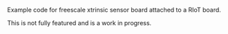 Example code for freescale xtrinsic sensor board attached to a RIoT board.

This is not fully featured and is a work in progress.

